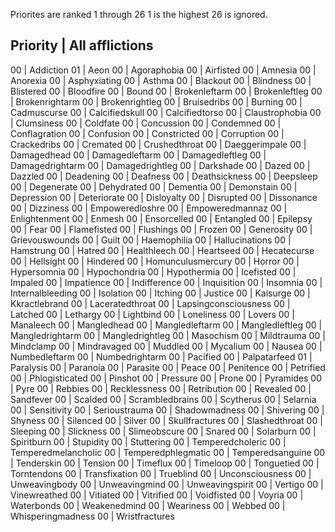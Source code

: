
Priorites are ranked 1 through 26
1 is the highest
26 is ignored.

Priority | All afflictions
------------------------------------------------
00 | Addiction
01 | Aeon
00 | Agoraphobia
00 | Airfisted
00 | Amnesia
00 | Anorexia
00 | Asphyxiating
00 | Asthma
00 | Blackout
00 | Blindness
00 | Blistered
00 | Bloodfire
00 | Bound
00 | Brokenleftarm
00 | Brokenleftleg
00 | Brokenrightarm
00 | Brokenrightleg
00 | Bruisedribs
00 | Burning
00 | Cadmuscurse
00 | Calcifiedskull
00 | Calcifiedtorso
00 | Claustrophobia
00 | Clumsiness
00 | Coldfate
00 | Concussion
00 | Condemned
00 | Conflagration
00 | Confusion
00 | Constricted
00 | Corruption
00 | Crackedribs
00 | Cremated
00 | Crushedthroat
00 | Daeggerimpale
00 | Damagedhead
00 | Damagedleftarm
00 | Damagedleftleg
00 | Damagedrightarm
00 | Damagedrightleg
00 | Darkshade
00 | Dazed
00 | Dazzled
00 | Deadening
00 | Deafness
00 | Deathsickness
00 | Deepsleep
00 | Degenerate
00 | Dehydrated
00 | Dementia
00 | Demonstain
00 | Depression
00 | Deteriorate
00 | Disloyalty
00 | Disrupted
00 | Dissonance
00 | Dizziness
00 | Empoweredloshre
00 | Empoweredmannaz
00 | Enlightenment
00 | Enmesh
00 | Ensorcelled
00 | Entangled
00 | Epilepsy
00 | Fear
00 | Flamefisted
00 | Flushings
00 | Frozen
00 | Generosity
00 | Grievouswounds
00 | Guilt
00 | Haemophilia
00 | Hallucinations
00 | Hamstrung
00 | Hatred
00 | Healthleech
00 | Heartseed
00 | Hecatecurse
00 | Hellsight
00 | Hindered
00 | Homunculusmercury
00 | Horror
00 | Hypersomnia
00 | Hypochondria
00 | Hypothermia
00 | Icefisted
00 | Impaled
00 | Impatience
00 | Indifference
00 | Inquisition
00 | Insomnia
00 | Internalbleeding
00 | Isolation
00 | Itching
00 | Justice
00 | Kaisurge
00 | Kkractlebrand
00 | Laceratedthroat
00 | Lapsingconsciousness
00 | Latched
00 | Lethargy
00 | Lightbind
00 | Loneliness
00 | Lovers
00 | Manaleech
00 | Mangledhead
00 | Mangledleftarm
00 | Mangledleftleg
00 | Mangledrightarm
00 | Mangledrightleg
00 | Masochism
00 | Mildtrauma
00 | Mindclamp
00 | Mindravaged
00 | Muddled
00 | Mycalium
00 | Nausea
00 | Numbedleftarm
00 | Numbedrightarm
00 | Pacified
00 | Palpatarfeed
01 | Paralysis
00 | Paranoia
00 | Parasite
00 | Peace
00 | Penitence
00 | Petrified
00 | Phlogisticated
00 | Pinshot
00 | Pressure
00 | Prone
00 | Pyramides
00 | Pyre
00 | Rebbies
00 | Recklessness
00 | Retribution
00 | Revealed
00 | Sandfever
00 | Scalded
00 | Scrambledbrains
00 | Scytherus
00 | Selarnia
00 | Sensitivity
00 | Serioustrauma
00 | Shadowmadness
00 | Shivering
00 | Shyness
00 | Silenced
00 | Silver
00 | Skullfractures
00 | Slashedthroat
00 | Sleeping
00 | Slickness
00 | Slimeobscure
00 | Snared
00 | Solarburn
00 | Spiritburn
00 | Stupidity
00 | Stuttering
00 | Temperedcholeric
00 | Temperedmelancholic
00 | Temperedphlegmatic
00 | Temperedsanguine
00 | Tenderskin
00 | Tension
00 | Timeflux
00 | Timeloop
00 | Tonguetied
00 | Torntendons
00 | Transfixation
00 | Trueblind
00 | Unconsciousness
00 | Unweavingbody
00 | Unweavingmind
00 | Unweavingspirit
00 | Vertigo
00 | Vinewreathed
00 | Vitiated
00 | Vitrified
00 | Voidfisted
00 | Voyria
00 | Waterbonds
00 | Weakenedmind
00 | Weariness
00 | Webbed
00 | Whisperingmadness
00 | Wristfractures

